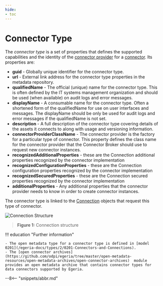 ```yaml
---
hide:
- toc
---
```


<!-- SPDX-License-Identifier: CC-BY-4.0 -->
<!-- Copyright Contributors to the ODPi Egeria project. -->

# Connector Type

The *connector type* is a set of properties that defines the 
supported capabilities and the identity of the [connector provider](/egeria-docs/concepts/connector-provider)
for a [connector](/egeria-docs/concepts/connector).  Its properties are:

 - **guid** - Globally unique identifier for the connector type.
 - **url** - External link address for the connector type properties in the metadata repository.  
 - **qualifiedName** - The official (unique) name for the connector type. This is often defined by the IT systems management organization and should be used (when available) on audit logs and error messages.
 - **displayName** - A consumable name for the connector type.   Often a shortened form of the qualifiedName for use on user interfaces and messages.  The displayName should be only be used for audit logs and error messages if the qualifiedName is not set.
 - **description** - A full description of the connector type covering details of the assets it connects to along with usage and versioning information.
 - **connectorProviderClassName** - The connector provider is the factory for a particular type of connector. This property defines the class name for the connector provider that the Connector Broker should use to request new connector instances.
 - **recognizedAdditionalProperties** - these are the Connection additional properties recognized by the connector implementation
 - **recognizedConfigurationProperties** - these are the Connection configuration properties recognized by the connector implementation
 - **recognizedSecuredProperties** - these are the Connection secured properties recognized by the connector implementation
 - **additionalProperties** - Any additional properties that the connector provider needs to know in order to create connector instances.  

The connector type is linked to the [Connection](/egeria-docs/concepts/connection) objects that request this type of connector.


![Connection Structure](/egeria-docs/concepts/connection.svg)
> **Figure 1:** Connection structure


!!! education "Further information"

    - The open metadata type for a connector type is defined in [model 0201](/egeria-docs/types/2/0201-Connectors-and-Connections).
    - The [open connector archives](https://github.com/odpi/egeria/tree/master/open-metadata-resources/open-metadata-archives/open-connector-archives)  module provides an open metadata archive that contains connector types for data connectors supported by Egeria.


--8<-- "snippets/abbr.md"